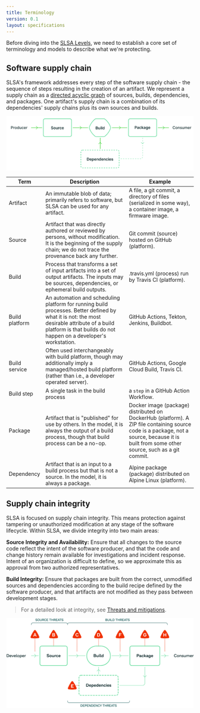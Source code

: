 ```yaml
---
title: Terminology
version: 0.1
layout: specifications
---
```

<div class="subtitle">

Before diving into the [SLSA Levels](levels.md), we need to establish a core set
of terminology and models to describe what we're protecting.

</div>

## Software supply chain

SLSA's framework addresses every step of the software supply chain - the
sequence of steps resulting in the creation of an artifact. We represent a
supply chain as a [directed acyclic graph] of sources, builds, dependencies, and
packages. One artifact's supply chain is a combination of its dependencies'
supply chains plus its own sources and builds.

[directed acyclic graph]: https://en.wikipedia.org/wiki/Directed_acyclic_graph

![Software Supply Chain Model](../../images/supply-chain-model.svg)

| Term | Description | Example |
| --- | --- | --- |
| Artifact | An immutable blob of data; primarily refers to software, but SLSA can be used for any artifact. | A file, a git commit, a directory of files (serialized in some way), a container image, a firmware image. |
| Source | Artifact that was directly authored or reviewed by persons, without modification. It is the beginning of the supply chain; we do not trace the provenance back any further. | Git commit (source) hosted on GitHub (platform). |
| Build | Process that transforms a set of input artifacts into a set of output artifacts. The inputs may be sources, dependencies, or ephemeral build outputs. | .travis.yml (process) run by Travis CI (platform). |
| Build platform | An automation and scheduling platform for running build processes. Better defined by what it is not: the most desirable attribute of a build platform is that builds do not happen on a developer's workstation. | GitHub Actions, Tekton, Jenkins, Buildbot. |
| Build service | Often used interchangeably with build platform, though may additionally imply a managed/hosted build platform (rather than i.e., a developer operated server). | GitHub Actions, Google Cloud Build, Travis CI. |
| Build step | A single task in the build process | a `step` in a GitHub Action Workflow. |
| Package | Artifact that is "published" for use by others. In the model, it is always the output of a build process, though that build process can be a no-op. | Docker image (package) distributed on DockerHub (platform). A ZIP file containing source code is a package, not a source, because it is built from some other source, such as a git commit. |
| Dependency | Artifact that is an input to a build process but that is not a source. In the model, it is always a package. | Alpine package (package) distributed on Alpine Linux (platform). |

## Supply chain integrity

SLSA is focused on supply chain integrity. This means protection against
tampering or unauthorized modification at any stage of the software lifecycle.
Within SLSA, we divide integrity into two main areas:

**Source Integrity and Availability:** Ensure that all changes to the source
code reflect the intent of the software producer, and that the code and change
history remain available for investigations and incident response. Intent of an
organization is difficult to define, so we approximate this as approval from two
authorized representatives.

**Build Integrity:** Ensure that packages are built from the correct, unmodified
sources and dependencies according to the build recipe defined by the software
producer, and that artifacts are not modified as they pass between development
stages.

> For a detailed look at integrity, see [Threats and mitigations](threats.md).

![Supply Chain Threats](../../images/supply-chain-threats-no-labels.svg)
